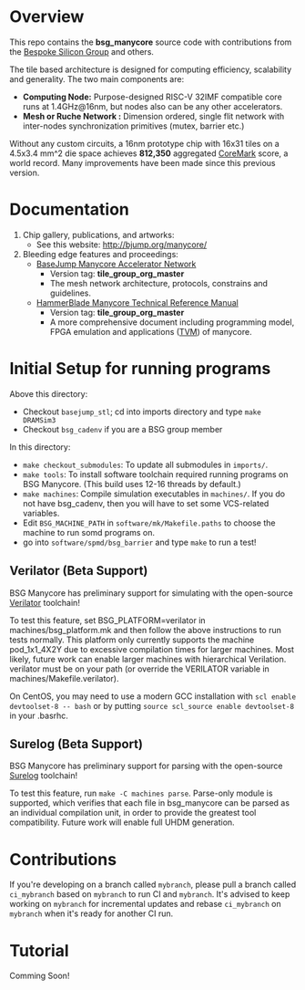 # Overview 

This repo contains the **bsg\_manycore** source code with contributions from the [Bespoke Silicon Group](http://cseweb.ucsd.edu/~mbtaylor/research_team.html) and others.

The tile based architecture is designed for computing efficiency, scalability and generality. The two main components are:

* **Computing Node:** Purpose-designed RISC-V 32IMF compatible core runs at 1.4GHz@16nm, but nodes also can be any other accelerators.
* **Mesh or Ruche Network  :** Dimension ordered, single flit network with inter-nodes synchronization primitives (mutex, barrier etc.)

Without any custom circuits, a 16nm prototype chip with 16x31 tiles on a 4.5x3.4 mm^2 die space achieves **812,350**
aggregated [CoreMark](https://www.eembc.org/coremark/) score, a world record. Many improvements have been made since this previous version.

# Documentation 

1.  Chip gallery, publications, and artworks:
    * See this website: http://bjump.org/manycore/
2.  Bleeding edge features and proceedings:
    * [BaseJump Manycore Accelerator Network](https://docs.google.com/document/d/1-i62N72pfx2Cd_xKT3hiTuSilQnuC0ZOaSQMG8UPkto/edit?usp=sharing) 
        * Version tag: **tile\_group\_org\_master**
        * The mesh network architecture, protocols, constrains and guidelines.
    * [HammerBlade Manycore Technical Reference Manual](https://docs.google.com/document/d/1b2g2nnMYidMkcn6iHJ9NGjpQYfZeWEmMdLeO_3nLtgo/edit?usp=sharing)
        * Version tag: **tile\_group\_org\_master**
        * A more comprehensive document including programming model, FPGA emulation and applications ([TVM](https://tvm.ai)) of manycore.

# Initial Setup for running programs

Above this directory:

- Checkout `basejump_stl`; cd into imports directory and type `make DRAMSim3`
- Checkout `bsg_cadenv` if you are a BSG group member

In this directory:

- `make checkout_submodules`: To update all submodules in `imports/`.
- `make tools`: To install software toolchain required running programs on BSG Manycore. (This build uses 12-16 threads by default.)
- `make machines`: Compile simulation executables in `machines/`.  If you do not have bsg_cadenv, then you will have to set some VCS-related variables.
- Edit `BSG_MACHINE_PATH` in `software/mk/Makefile.paths` to choose the machine to run somd programs on.
- go into `software/spmd/bsg_barrier` and type `make` to run a test!

## Verilator (Beta Support)

BSG Manycore has preliminary support for simulating with the open-source [Verilator](https://github.com/verilator/verilator) toolchain!

To test this feature, set BSG_PLATFORM=verilator in machines/bsg_platform.mk and then follow the
above instructions to run tests normally. This platform only currently supports the machine
pod_1x1_4X2Y due to excessive compilation times for larger machines. Most likely, future work can
enable larger machines with hierarchical Verilation. verilator must be on your path (or override
the VERILATOR variable in machines/Makefile.verilator).

On CentOS, you may need to use a modern GCC installation with `scl enable devtoolset-8 -- bash` or
by putting `source scl_source enable devtoolset-8` in your .basrhc.

## Surelog (Beta Support)

BSG Manycore has preliminary support for parsing with the open-source [Surelog](https://github.com/chipsalliance/SureLog) toolchain!

To test this feature, run `make -C machines parse`. Parse-only module is supported, which verifies
that each file in bsg_manycore can be parsed as an individual compilation unit, in order to provide
the greatest tool compatibility. Future work will enable full UHDM generation.

# Contributions

If you're developing on a branch called `mybranch`, please pull a branch called `ci_mybranch` based
on `mybranch` to run CI and `mybranch`. It's advised to keep working on `mybranch` for incremental
updates and rebase `ci_mybranch` on `mybranch` when it's ready for another CI run.

# Tutorial 

Comming Soon!
